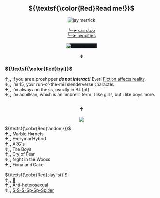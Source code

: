 <h2 align="center">${\textsf{\color{Red}Read me!}}$</h2>
<p align="center">
  <img src="https://i.pinimg.com/564x/87/b5/ce/87b5ce7402a224ad62cb122e574face4.jpg" alt="jay merrick"><br/><br/>
  <a href="https://tomos09.carrd.co/">╰┈➤ carrd.co</a><br/>
  <a href="http://wallgof.neocities.org">╰┈➤ neocities</a><br><br/>
  <img src="https://komarev.com/ghpvc/?username=n0-ey3s&amp;color=red" alt="Profile Views" style="max-width: 100%;box-sizing:content-box;background-color:rgb(13, 17, 23);border-style:none;" /><br/><br/>
  <strong>♱</strong>
</p>

<h3>${\textsf{\color{Red}byi}}$</h3>
<b>♱,,</b> if you are a proshipper <b><i>do not interact!</i></b> Ever! <a href="https://fictiondoesaffectreality.carrd.co/#faq">Fiction affects reality</a>.<br/>
<b>♱,,</b> i'm 15, your run-of-the-mill slenderverse character.<br/>
<b>♱,,</b> i'm always on the ss, usually in B4 [pt]<br/>
<b>♱,,</b> i'm achillean, which is an umbrella term. I like girls, but i like boys more.<br/><br/>

<p align="center"><strong>♱</strong><br/><br/><img src="https://media1.tenor.com/m/D7C7ARHVAzYAAAAd/marble-hornets-hashtag-me-core.gif"></p>
<summary>
                  ${\textsf{\color{Red}fandoms}}$ 
                </summary>
                  <div class="content">
                    <b>♱,,</b> Marble Hornets<br/>
                    <b>♱,,</b> EverymanHybrid<br/>
                    <b>♱,,</b> ARG's<br/>
                    <b>♱,,</b> The Boys<br/>
                    <b>♱,,</b> Cry of Fear<br/>
                    <b>♱,,</b> Night in the Woods<br/>
                    <b>♱,,</b> Fiona and Cake<br/>
              </div></details><br/> 
              <summary>
                  ${\textsf{\color{Red}playlist}}$ 
                </summary>
                  <div class="content">
                    <b>♱,,</b> <a href="https://open.spotify.com/playlist/08Sw2fv1il31quSYxcFB9L?si=4ecde05b0c3d44db"> 🥩</a><br/>
                    <b>♱,,</b> <a href="https://open.spotify.com/playlist/50yyLXC7wERhdFn4DZsICO?si=97c5bbd474074957"> Anti-heterosexual</a> <br/>
                    <b>♱,,</b> <a href="https://open.spotify.com/playlist/1Wl97nwU8mlQLEIT4T9jI1?si=f48d60a47e4e4260"> S-S-S-Sp-Sp-Spider </a><br/>
              </div></details>


